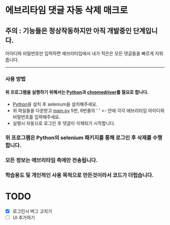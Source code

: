 # 에브리타임 댓글 자동 삭제 매크로
## 주의 : 기능들은 정상작동하지만  아직 개발중인 단계입니다.
 아이디와 비밀번호만 입력하면 에브리타임에서 내가 적은은 모든 댓글들을 빠르게 지워줍니다.
 
 ---

### 사용 방법

 #### 위 프로그램을 실행하기 위해서는 [Python](https://python.org/)과 [chromedriver](https://googlechromelabs.github.io/chrome-for-testing/)를 필요로 합니다.

- [Python](https://python.org/)을 설치 후 selenium을 설치해주세요.
- 위 파일들을 다운받고 [main.py](https://github.com/samo623/everytime-comment-deleter/blob/main/main.py) 5번, 6번줄의 ' ' <- 안에 각각 에브리타임 아이디와 비밀번호를 입력해주세요.
- 실행시 자동으로 로그인 후 댓글이 삭제되기 시작합니다.

### 위 프로그램은 Python의 selenium 패키지를 통해 로그인 후 삭제를 수행합니다. 

### 모든 정보는 에브리타임 측에만 전송됩니다.

### 학습용도 및 개인적인 사용 목적으로 만든것이라서 코드가 더럽습니다.

# TODO
- [X] 로그인시 버그 고치기
- [ ] UI 추가하기 